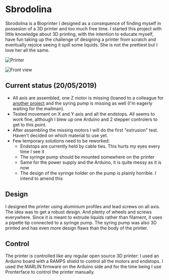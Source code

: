 # Sbrodolina

Sbrodolina is a Bioprinter I designed as a consequence of finding myself in possesion of a 3D printer and too much free time.
I started this project with little knowledge about 3D printing, with the intention to educate myself, have fun taking up the challenge of designing a printer from scratch and eventually rejoice seeing it spill some liquids.
She is not the prettiest but I love her all the same.

![Printer](https://github.com/Leo-GG/Sbrodolina/blob/master/pics/full_view.jpg "Sbrodolina in its current status")

![Front view](https://github.com/Leo-GG/Sbrodolina/blob/master/pics/front_view.jpg "Sbrodolina in its current status")

## Current status (20/05/2019)

* All axis are assembled, one Z motor is missing (loaned to a colleague for [another project](https://github.com/Leo-GG/PumpControl) and the syring pump is missing as well (I'm eagerly waiting for the mailman). 
* Tested movement on X and Y axis and all the endstops. All seems to work fine, although I blew up one Arduino and 2 stepper controlers to get to this point. 
* After assembling the missing motors I will do the first "extrusion" test. Haven't decided on which material to use yet.
* Few temporary solutions need to be reworked:
  * Endstops are currently held by cable ties. This hurts my eyes every time I see it
  * The syringe pump should be mounted somewhere on the printer
  * Same for the power supply and the Arduino, it is quite messy as it is now
  * The design of the syringe holder on the pump is plainly horrible. I intend to amend this

## Design

I designed the printer using aluminium profiles and lead screws on all axis. The idea was to get a robust design. And plenty of wheels and screws everywhere.
Since it is meant to extrude liquids rather than filament, it uses a pipette tip connected to a syringe pump. The syring pump was also 3D printed and has even more design flaws than the body of the printer.

## Control

The printer is controlled like any regular open source 3D printer: I used an Arduino board with a RAMPS shield to control all the motors and endstops. 
I used the MARLIN firmware on the Arduino side and for the time being I use Pronterface to control the printer manually.


